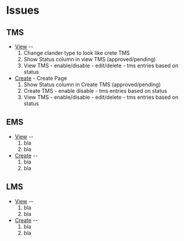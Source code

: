 # Issues

## TMS
* [View](http://localhost:8000/timesheets/view/) --
  1. Change clander type to look like crete TMS
  2. Show Status column  in view TMS  (approved/pending)
  3. View TMS - enable/disable - edit/delete - tms entries based on status
* [Create](http://localhost:8000/timesheets/create/) - Create Page
  1. Show Status column  in Create TMS  (approved/pending)
  2. Create TMS - enable disable - tms entries based on status
  3. View TMS - enable/disable - edit/delete - tms entries based on status


## EMS
* [View](http://localhost:8000/employee/) --
  1. bla
  2. bla
* [Create](http://localhost:8000/employee/) --
  1. bla
  2. bla
 

## LMS
* [View](http://localhost:8000/employee/) --
  1. bla
  2. bla
* [Create](http://localhost:8000/employee/) --
  1. bla
  2. bla
